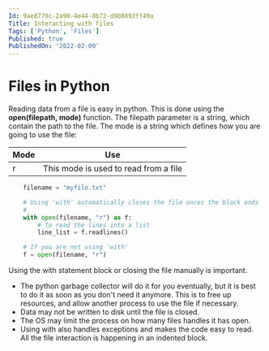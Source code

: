 ```yaml
---
Id: 9ae8779c-2a90-4e44-8b72-d908892ff49a
Title: Interacting with files
Tags: ['Python', 'Files']
Published: true
PublishedOn: '2022-02-09'
---
```

# Files in Python

Reading data from a file is easy in python. This is done using the **open(filepath, mode)** function. The filepath parameter is a string, which contain the path to the file. The mode is a string which defines how you are going to use the file:

| Mode | Use |
|------|-----|
| r | This mode is used to read from a file |

```python
    filename = "myfile.txt"

    # Using 'with' automatically closes the file onces the block ends
    # 
    with open(filename, "r") as f:
        # To read the lines into a list
        line_list = f.readlines()

    # If you are not using 'with'
    f = open(filename, "r")
```

Using the with statement block or closing the file manually is important. 
- The python garbage collector will do it for you eventually, but it is best to do it as soon as you don't need it anymore. This is to free up resources, and allow another process to use the file if necessary.
- Data may not be written to disk until the file is closed.
- The OS may limit the process on how many files handles it has open.  
- Using with also handles exceptions and makes the code easy to read. All the file interaction is happening in an indented block.